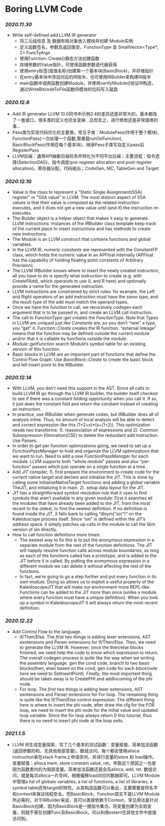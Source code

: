 # Boring LLVM Code

### *2020.11.30*
* Write self-defined add LLVM IR generator
    * 将三元组信息 及 数据布局对象放入模块并创建 Module实例
    * 定义函数签名，参数及返回类型，FunctionType 及 SmallVector<Type*, 2> FuncTyArgs
    * 使用Function::Create()静态方法创建函数
    * 存储参数的Value指针，可使用函数参数迭代器获得
    * 使用entry标签(或值名称)创建第一个基本块(BasicBlock)，并存储指针
    * 在entry基本块中添加对应的IR指令，也可使用IRBuilder来构建IR指令
    * main函数中调用函数创建Module，并使用verifyModule()验证IR构造，通过WriteBitcodeToFile函数将模块的位码写入磁盘
### *2020.12.6*
* Add IR generator LLVM 10.0同书中示例3.4的差异还是非常大的，基本都改了一套接口，很多类的定义也完全变掉...总而言之，进行修改还是非常蛋疼的事...
* Pass类为实现代码优化的主要类，常见子类：ModulePass(作用于整个模块), FunctionPass(一次处理一个函数,需重载runOnFunction), BasicBlockPass(作用在每个基本块)，继承Pass子类写自定义pass后RegisterPass
* LLVM后端：通用API抽象后端任务并特化为不同平台后端；主要流程：指令选择(SelectionDAG)，指令调度(pre-register allocation and post-register allocation)，寄存器分配，代码输出；CodeGen, MC, TableGen and Target.

### *2020.12.10*
* Value is the class to represent a "Static Single Assignment(SSA) register" or “SSA value” in LLVM. The most distinct aspect of SSA values is that their value is computed as the related instruction executes, and it does not get a new value until (and if) the instruction re-executes.
* The *Builder* object is a helper object that makes it easy to generate LLVM instructions. Instances of the *IRBuilder* class template keep track of the current place to insert instructions and has methods to create new instructions.
* The *Module* is an LLVM construct that contains functions and global variables. 
* In the LLVM IR, *numeric constants* are represented with the *ConstantFP* class, which holds the numeric value in an APFloat internally (APFloat has the capability of holding floating point constants of Arbitrary Precision). 
* The LLVM IRBuilder knows where to insert the newly created instruction, all you have to do is specify what instruction to create (e.g. with *CreateFAdd*), which operands to use (L and R here) and optionally provide a name for the generated instruction.
* LLVM instructions are constrained by strict rules: for example, the Left and Right operators of an add instruction must have the *same type*, and the result type of the add must *match* the operand types. 
* Once we have the function to call, we recursively codegen each argument that is to be passed in, and create an LLVM call instruction.
* The call to *FunctionType::get* creates the *FunctionType*. Note that *Types* in LLVM are uniqued just like *Constants* are, so you don’t “new” a type, you “get” it. *Function::Create* creates the IR function. “external linkage” means that the function may be defined outside the current module and/or that it is callable by functions outside the module.
* *Module::getFunction* search Module’s symbol table for an existing version of this function.
*  Basic blocks in LLVM are an important part of functions that define the Control Flow Graph. Use *BasicBlock::Create* to create the basic block and tell insert point to the IRBuilder.

### *2020.12.14*
* With LLVM, you don’t need this support in the AST. Since all calls to build LLVM IR go through the LLVM IR builder, the builder itself checked to see if there was a constant folding opportunity when you call it. If so, it just does the constant fold and return the constant instead of creating an instruction.
* In practice, use IRBuilder when generate codes, but IRBuilder does all of analysis inline. Thus, no amount of local analysis will be able to detect and correct expression like this (1+2+x)*(x+(1+2)). This optimization needs two transforms: 1). reassociation of expressions and 2). Common Subexpression Elimination(CSE) to delete the redundant add instruction. Use Passes.
* In order to get per-function optimizations going, we need to set up a *FunctionPassManager* to hold and organize the LLVM optimizations that we want to run. Need to add a new *FunctionPassManager* for each module. LLVM supports both "whole module" passes and also "per-function" passes which just operate on a single function at a time.
* Add *JIT* compiler, 1). first prepare the environment to create code for the current native target and declare and initialize the JIT. This is done by calling some InitializeNativeTarget functions and adding a global variable TheJIT, and initializing it in main. 2). setup data layout for the JIT.
* JIT has a straightforward symbol resolution rule that it uses to find symbols that aren’t available in any given module: First it searches all the modules that have already been added to the JIT, from the most recent to the oldest, to find the newest definition. If no definition is found inside the JIT, it falls back to calling “dlsym("sin")” on the Kaleidoscope process itself. Since “sin” is defined within the JIT’s address space, it simply patches up calls in the module to call the libm version of sin directly.
* How to call function definitions more times: 
    * The easiest way to fix this is to put the anonymous expression in a separate module from the rest of the function definitions. The JIT will happily resolve function calls across module boundaries, as long as each of the functions called has a prototype, and is added to the JIT before it is called. By putting the anonymous expression in a different module we can delete it without affecting the rest of the functions.
    * In fact, we’re going to go a step further and put every function in its own module. Doing so allows us to exploit a useful property of the KaleidoscopeJIT that will make our environment more REPL-like: Functions can be added to the JIT more than once (unlike a module where every function must have a unique definition). When you look up a symbol in KaleidoscopeJIT it will always return the most recent definition.

### *2020.12.22*
* Add Control Flow to the language.
    * If/Then/Else. The *first* two things is adding lexer extensions, AST exntensions and Parser extensions for If/Then/Else. *Then*, we need to generate the LLVM IR. However, once the then/else blocks finished, we need help the code to know which expression to return. The overall codegen process is quite like the way when we writing the assembly language. gen the cond code, branch to two basic blocks(then, else) based on the cond, gen code for each block(note here we need to SetInsertPoint).  *Finally*, the most important thing should be taken away is to CreatePHI and addIncoming of the phi node.
    * For loop. The *first* two things is adding lexer extensions, AST exntensions and Parser extensions for For loop. The remaining thing is quite like the If/Then/Else control expression. The different thing here is where to insert the phi node, after draw the cfg for the FOR loop, we need to insert the phi node for the initial value and updated loop variable. Since the for loop always return 0 this tutorial, thus there is no need to insert phi node at the loop exits.

### *2021.1.5*
* LLVM IR生成变量探索，写了几个基本的测试函数：变量赋值，简单加法函数(返回参数的和，无其他局部变量)，数组访问。每个都会使用alloca instruction来在stack frame上申请空间，并进行变量的store 和 load操作。变量赋值：alloca mem, store constant value, ret。导致这个原因之一也是因为函数里内的为局部变量。简单加法函数还是会先alloca, add, ret. 数组访问，就是每次alloca一片空间，根据偏移load对应的数据即可。LLVM Module中管理a list of globals variables, a list of functions, a list of libraries, a symbol table还有target的特性。从其构造函数可以看出，主要需要提供名字和context来保证线程安全。而BasicBlock，Function其实不是LLVM Module所必需的，对于IRBuilder来说，其可以直接依赖于Context，常见用法是针对BasicBlock创建，因为BasicBlock是一推指令集合。将变量创建为全局变量，则就不需在创建Func及BasicBlock，可以利用extern在其他文件中直接访问到。
